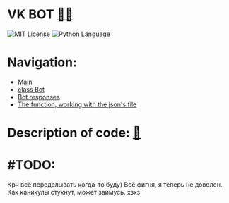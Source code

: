 # VK BOT [👩‍💻](https://github.com/EnjiRouz/VK-Auto-Reply-Bot)
<img src="https://img.shields.io/github/license/mightyK1ngRichard/IU5?color=brightgreen" alt="MIT License"> <img src="https://img.shields.io/badge/language-Python-green.svg" alt="Python Language">

# Navigation:
* [Main](https://github.com/IU5-BOT/VK-BOT/blob/main/main.py)
* [class Bot](https://github.com/IU5-BOT/VK-BOT/blob/main/simple_bot.py)
* [Bot responses](https://github.com/IU5-BOT/VK-BOT/blob/main/longpoll_bot.py)
* [The function, working with the json's file](https://github.com/IU5-BOT/VK-BOT/blob/main/units/functions.py)

# Description of code: [📕](https://github.com/IU5-BOT/VK-BOT/blob/main/Description.md)

# #TODO: 
Крч всё переделывать когда-то буду)
Всё фигня, я теперь не доволен. Как каникулы стукнут, может займусь. хзхз
